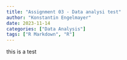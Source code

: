 ```yaml
---
title: "Assignment 03 - Data analysi test"
author: "Konstantin Engelmayer"
date: 2023-11-14
categories: ["Data Analysis"]
tags: ["R Markdown", "R"]
---
```


this is a test
